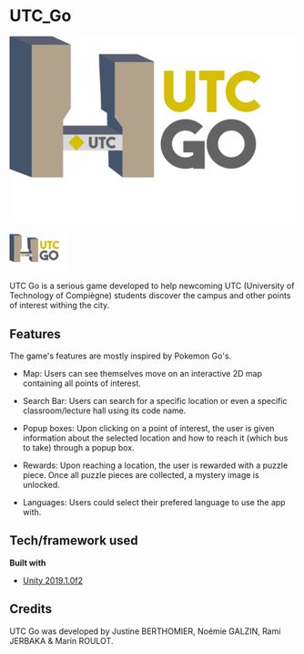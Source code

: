 # UTC_Go

![UTC Go Logo](/images/logo.png)

<img src="/images/logo.png" alt="UTC Go Logo" width="100"/>

UTC Go is a serious game developed to help newcoming UTC (University of Technology of Compiègne) students discover the campus and other points of interest withing the city.

## Features
The game's features are mostly inspired by Pokemon Go's. 

* Map: 
Users can see themselves move on an interactive 2D map containing all points of interest.

* Search Bar: 
Users can search for a specific location or even a specific classroom/lecture hall using its code name.

* Popup boxes:
Upon clicking on a point of interest, the user is given information about the selected location and how to reach it (which bus to take) through a popup box.

* Rewards:
Upon reaching a location, the user is rewarded with a puzzle piece. Once all puzzle pieces are collected, a mystery image is unlocked.

* Languages:
Users could select their prefered language to use the app with.

## Tech/framework used
<b>Built with</b>
- [Unity 2019.1.0f2](unity.com)
  
## Credits
UTC Go was developed by Justine BERTHOMIER, Noémie GALZIN, Rami JERBAKA & Marin ROULOT.
